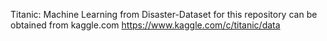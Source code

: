Titanic: Machine Learning from Disaster-Dataset for this repository can be obtained from kaggle.com
https://www.kaggle.com/c/titanic/data
